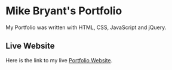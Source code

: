 # Mike Bryant's Portfolio
My Portfolio was written with HTML, CSS, JavaScript and jQuery.

## Live Website
Here is the link to my live
[Portfolio Website](http://www.mbryantjr.com/).

